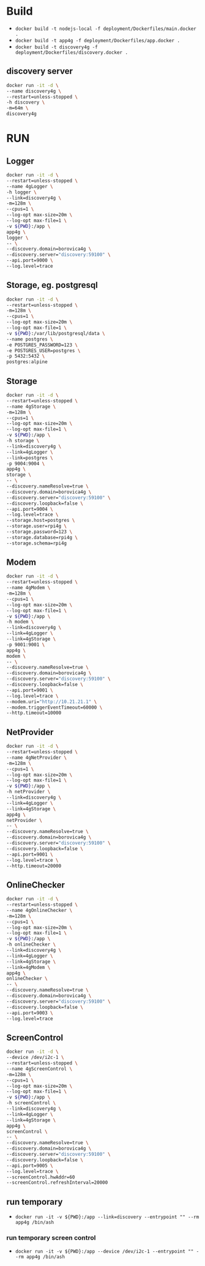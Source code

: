 # Build
- `docker build -t nodejs-local -f deployment/Dockerfiles/main.docker .`
- `docker build -t app4g -f deployment/Dockerfiles/app.docker .`
- `docker build -t discovery4g -f deployment/Dockerfiles/discovery.docker .`

## discovery server
```bash
docker run -it -d \
--name discovery4g \
--restart=unless-stopped \
-h discovery \
-m=64m \
discovery4g
```

# RUN

## Logger
```bash
docker run -it -d \
--restart=unless-stopped \
--name 4gLogger \
-h logger \
--link=discovery4g \
-m=128m \
--cpus=1 \
--log-opt max-size=20m \
--log-opt max-file=1 \
-v ${PWD}:/app \
app4g \
logger \
-- \
--discovery.domain=borovica4g \
--discovery.server="discovery:59100" \
--api.port=9000 \
--log.level=trace
```

## Storage, eg. postgresql
```bash
docker run -it -d \
--restart=unless-stopped \
-m=128m \
--cpus=1 \
--log-opt max-size=20m \
--log-opt max-file=1 \
-v ${PWD}:/var/lib/postgresql/data \
--name postgres \
-e POSTGRES_PASSWORD=123 \
-e POSTGRES_USER=postgres \
-p 5432:5432 \
postgres:alpine
```

## Storage
```bash
docker run -it -d \
--restart=unless-stopped \
--name 4gStorage \
-m=128m \
--cpus=1 \
--log-opt max-size=20m \
--log-opt max-file=1 \
-v ${PWD}:/app \
-h storage \
--link=discovery4g \
--link=4gLogger \
--link=postgres \
-p 9004:9004 \
app4g \
storage \
-- \
--discovery.nameResolve=true \
--discovery.domain=borovica4g \
--discovery.server="discovery:59100" \
--discovery.loopback=false \
--api.port=9004 \
--log.level=trace \
--storage.host=postgres \
--storage.user=rpi4g \
--storage.password=123 \
--storage.database=rpi4g \
--storage.schema=rpi4g
```

## Modem
```bash
docker run -it -d \
--restart=unless-stopped \
--name 4gModem \
-m=128m \
--cpus=1 \
--log-opt max-size=20m \
--log-opt max-file=1 \
-v ${PWD}:/app \
-h modem \
--link=discovery4g \
--link=4gLogger \
--link=4gStorage \
-p 9001:9001 \
app4g \
modem \
-- \
--discovery.nameResolve=true \
--discovery.domain=borovica4g \
--discovery.server="discovery:59100" \
--discovery.loopback=false \
--api.port=9001 \
--log.level=trace \
--modem.uri="http://10.21.21.1" \
--modem.triggerEventTimeout=60000 \
--http.timeout=10000
```

## NetProvider
```bash
docker run -it -d \
--restart=unless-stopped \
--name 4gNetProvider \
-m=128m \
--cpus=1 \
--log-opt max-size=20m \
--log-opt max-file=1 \
-v ${PWD}:/app \
-h netProvider \
--link=discovery4g \
--link=4gLogger \
--link=4gStorage \
app4g \
netProvider \
-- \
--discovery.nameResolve=true \
--discovery.domain=borovica4g \
--discovery.server="discovery:59100" \
--discovery.loopback=false \
--api.port=9001 \
--log.level=trace \
--http.timeout=20000
```

## OnlineChecker
```bash
docker run -it -d \
--restart=unless-stopped \
--name 4gOnlineChecker \
-m=128m \
--cpus=1 \
--log-opt max-size=20m \
--log-opt max-file=1 \
-v ${PWD}:/app \
-h onlineChecker \
--link=discovery4g \
--link=4gLogger \
--link=4gStorage \
--link=4gModem \
app4g \
onlineChecker \
-- \
--discovery.nameResolve=true \
--discovery.domain=borovica4g \
--discovery.server="discovery:59100" \
--discovery.loopback=false \
--api.port=9003 \
--log.level=trace
```

## ScreenControl
```bash
docker run -it -d \
--device /dev/i2c-1 \
--restart=unless-stopped \
--name 4gScreenControl \
-m=128m \
--cpus=1 \
--log-opt max-size=20m \
--log-opt max-file=1 \
-v ${PWD}:/app \
-h screenControl \
--link=discovery4g \
--link=4gLogger \
--link=4gStorage \
app4g \
screenControl \
-- \
--discovery.nameResolve=true \
--discovery.domain=borovica4g \
--discovery.server="discovery:59100" \
--discovery.loopback=false \
--api.port=9005 \
--log.level=trace \
--screenControl.hwAddr=60
--screenControl.refreshInterval=20000
```

## run temporary
- `docker run -it -v ${PWD}:/app --link=discovery --entrypoint "" --rm app4g /bin/ash`

### run temporary screen control
- `docker run -it -v ${PWD}:/app --device /dev/i2c-1 --entrypoint "" --rm app4g /bin/ash`
